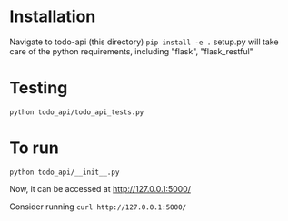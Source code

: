 # Installation
Navigate to todo-api (this directory)
`pip install -e .`
setup.py will take care of the python requirements, including "flask", "flask_restful"

# Testing
`python todo_api/todo_api_tests.py`

# To run
`python todo_api/__init__.py`

Now, it can be accessed at http://127.0.0.1:5000/

Consider running
`curl http://127.0.0.1:5000/`
